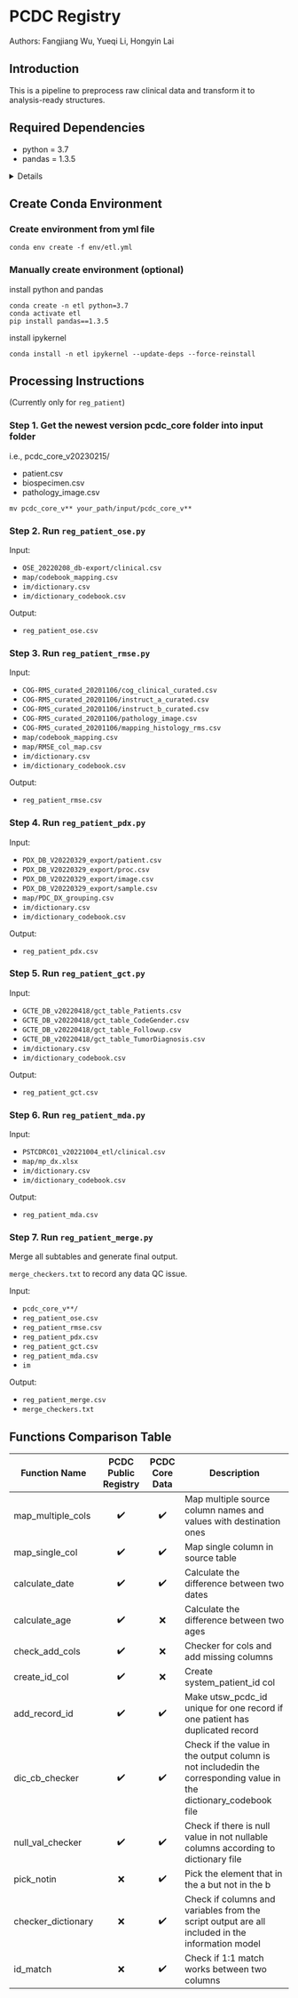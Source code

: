# PCDC Registry

Authors: Fangjiang Wu, Yueqi Li, Hongyin Lai

## Introduction

This is a pipeline to preprocess raw clinical data and transform it to analysis-ready structures.

## Required Dependencies

- python = 3.7
- pandas = 1.3.5

<details>

  - _libgcc_mutex=0.1=main
  - _openmp_mutex=5.1=1_gnu
  - ca-certificates=2022.07.19=h06a4308_0
  - certifi=2022.6.15=py37h06a4308_0
  - ld_impl_linux-64=2.38=h1181459_1
  - libffi=3.3=he6710b0_2
  - libgcc-ng=11.2.0=h1234567_1
  - libgomp=11.2.0=h1234567_1
  - libstdcxx-ng=11.2.0=h1234567_1
  - ncurses=6.3=h5eee18b_3
  - openssl=1.1.1q=h7f8727e_0
  - pip=22.1.2=py37h06a4308_0
  - python=3.7.13=h12debd9_0
  - readline=8.1.2=h7f8727e_1
  - setuptools=63.4.1=py37h06a4308_0
  - sqlite=3.39.2=h5082296_0
  - tk=8.6.12=h1ccaba5_0
  - wheel=0.37.1=pyhd3eb1b0_0
  - xz=5.2.5=h7f8727e_1
  - zlib=1.2.12=h5eee18b_3
  - pip:
    - numpy==1.21.6
    - pandas==1.3.5
    - python-dateutil==2.8.2
    - pytz==2022.2.1
    - six==1.16.0
    
</details>


## Create Conda Environment

### Create environment from yml file

    conda env create -f env/etl.yml

### Manually create environment (optional)

install python and pandas

    conda create -n etl python=3.7
    conda activate etl
    pip install pandas==1.3.5

install ipykernel

    conda install -n etl ipykernel --update-deps --force-reinstall
    

## Processing Instructions

(Currently only for `reg_patient`)

### Step 1. Get the newest version pcdc_core folder into input folder

i.e., pcdc_core_v20230215/
- patient.csv
- biospecimen.csv
- pathology_image.csv

```
mv pcdc_core_v** your_path/input/pcdc_core_v**
```

### Step 2. Run `reg_patient_ose.py`
Input:
- `OSE_20220208_db-export/clinical.csv`
- `map/codebook_mapping.csv`
- `im/dictionary.csv`
- `im/dictionary_codebook.csv`

Output:
- `reg_patient_ose.csv`

### Step 3. Run `reg_patient_rmse.py`
Input:
- `COG-RMS_curated_20201106/cog_clinical_curated.csv`
- `COG-RMS_curated_20201106/instruct_a_curated.csv`
- `COG-RMS_curated_20201106/instruct_b_curated.csv`
- `COG-RMS_curated_20201106/pathology_image.csv`
- `COG-RMS_curated_20201106/mapping_histology_rms.csv`
- `map/codebook_mapping.csv`
- `map/RMSE_col_map.csv`
- `im/dictionary.csv`
- `im/dictionary_codebook.csv`

Output:
- `reg_patient_rmse.csv`

### Step 4. Run `reg_patient_pdx.py`
Input:
- `PDX_DB_V20220329_export/patient.csv`
- `PDX_DB_V20220329_export/proc.csv`
- `PDX_DB_V20220329_export/image.csv`
- `PDX_DB_V20220329_export/sample.csv`
- `map/PDC_DX_grouping.csv`
- `im/dictionary.csv`
- `im/dictionary_codebook.csv`

Output:
- `reg_patient_pdx.csv`

### Step 5. Run `reg_patient_gct.py`
Input:
- `GCTE_DB_v20220418/gct_table_Patients.csv`
- `GCTE_DB_v20220418/gct_table_CodeGender.csv`
- `GCTE_DB_v20220418/gct_table_Followup.csv`
- `GCTE_DB_v20220418/gct_table_TumorDiagnosis.csv`
- `im/dictionary.csv`
- `im/dictionary_codebook.csv`

Output:
- `reg_patient_gct.csv`

### Step 6. Run `reg_patient_mda.py`
Input:
- `PSTCDRC01_v20221004_etl/clinical.csv`
- `map/mp_dx.xlsx`
- `im/dictionary.csv`
- `im/dictionary_codebook.csv`

Output:
- `reg_patient_mda.csv`

### Step 7. Run `reg_patient_merge.py`
Merge all subtables and generate final output.

`merge_checkers.txt` to record any data QC issue.

Input:
- `pcdc_core_v**/`
- `reg_patient_ose.csv`
- `reg_patient_rmse.csv`
- `reg_patient_pdx.csv`
- `reg_patient_gct.csv`
- `reg_patient_mda.csv`
- `im`

Output:
- `reg_patient_merge.csv`
-  `merge_checkers.txt`


## Functions Comparison Table

|Function Name      |<div align="center">PCDC Public Registry</div>    |<div align="center">PCDC Core Data</div>  |Description       |
|-------------------|:-----------------------:|:------------------:|------------------|
|map_multiple_cols  |:heavy_check_mark:       |:heavy_check_mark:  |Map multiple source column names and values with destination ones |
|map_single_col     |:heavy_check_mark:       |:heavy_check_mark:  |Map single column in source table |
|calculate_date     |:heavy_check_mark:       |:heavy_check_mark:  |Calculate the difference between two dates |
|calculate_age      |:heavy_check_mark:       |:x:                 |Calculate the difference between two ages
|check_add_cols     |:heavy_check_mark:       |:x:                 |Checker for cols and add missing columns
|create_id_col      |:heavy_check_mark:       |:x:                 |Create system_patient_id col
|add_record_id      |:heavy_check_mark:       |:heavy_check_mark:  |Make utsw_pcdc_id unique for one record if one patient has duplicated record |
|dic_cb_checker     |:heavy_check_mark:       |:heavy_check_mark:  |Check if the value in the output column is not includedin the corresponding value in the dictionary_codebook file |
|null_val_checker   |:heavy_check_mark:       |:heavy_check_mark:  |Check if there is null value in not nullable columns according to dictionary file |
|pick_notin         |:x:                      |:heavy_check_mark:  |Pick the element that in the a but not in the b |
|checker_dictionary |:x:                      |:heavy_check_mark:  |Check if columns and variables from the script output are all included in the information model |
|id_match           |:x:                      |:heavy_check_mark:  |Check if 1:1 match works between two columns |                                                                                   
